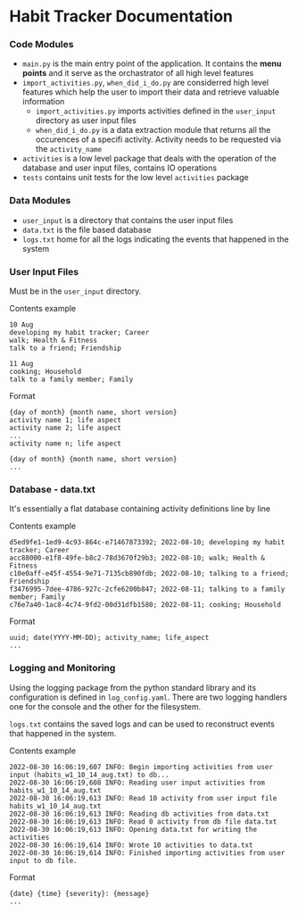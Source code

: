 # Habit Tracker Documentation

### Code Modules

- `main.py` is the main entry point of the application. It contains the **menu points** and it serve as the orchastrator of all high level features
- `import_activities.py`, `when_did_i_do.py` are considerred high level features which help the user to import their data and retrieve valuable information
  - `import_activities.py` imports activities defined in the `user_input` directory as user input files
  - `when_did_i_do.py` is a data extraction module that returns all the occurences of a specifi activity. Activity needs to be requested via the `activity_name`
- `activities` is a low level package that deals with the operation of the database and user input files, contains IO operations
- `tests` contains unit tests for the low level `activities` package

### Data Modules

- `user_input` is a directory that contains the user input files
- `data.txt` is the file based database
- `logs.txt` home for all the logs indicating the events that happened in the system

### User Input Files

Must be in the `user_input` directory.

Contents example

```
10 Aug
developing my habit tracker; Career
walk; Health & Fitness
talk to a friend; Friendship

11 Aug
cooking; Household
talk to a family member; Family
```

Format

```
{day of month} {month name, short version}
activity name 1; life aspect
activity name 2; life aspect
...
activity name n; life aspect

{day of month} {month name, short version}
...
```

### Database - data.txt

It's essentially a flat database containing activity definitions line by line

Contents example

```
d5ed9fe1-1ed9-4c93-864c-e71467873392; 2022-08-10; developing my habit tracker; Career
acc88000-e1f8-49fe-b8c2-78d3670f29b3; 2022-08-10; walk; Health & Fitness
c10e0aff-e45f-4554-9e71-7135cb890fdb; 2022-08-10; talking to a friend; Friendship
f3476995-7dee-4786-927c-2cfe6200b847; 2022-08-11; talking to a family member; Family
c76e7a40-1ac8-4c74-9fd2-00d31dfb1580; 2022-08-11; cooking; Household
```

Format

```
uuid; date(YYYY-MM-DD); activity_name; life_aspect
...
```

### Logging and Monitoring

Using the logging package from the python standard library and its configuration is defined in `log_config.yaml`. There are two logging handlers one for the console and the other for the filesystem.

`logs.txt` contains the saved logs and can be used to reconstruct events that happened in the system.

Contents example

```
2022-08-30 16:06:19,607 INFO: Begin importing activities from user input (habits_w1_10_14_aug.txt) to db...
2022-08-30 16:06:19,608 INFO: Reading user input activities from habits_w1_10_14_aug.txt
2022-08-30 16:06:19,613 INFO: Read 10 activity from user input file habits_w1_10_14_aug.txt
2022-08-30 16:06:19,613 INFO: Reading db activities from data.txt
2022-08-30 16:06:19,613 INFO: Read 0 activity from db file data.txt
2022-08-30 16:06:19,613 INFO: Opening data.txt for writing the activities
2022-08-30 16:06:19,614 INFO: Wrote 10 activities to data.txt
2022-08-30 16:06:19,614 INFO: Finished importing activities from user input to db file.
```

Format

```
{date} {time} {severity}: {message}
...
```
